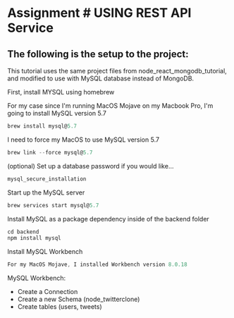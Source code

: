 # Assignment # USING REST API Service

## The following is the setup to the project:

This tutorial uses the same project files from node_react_mongodb_tutorial, and modified to use with MySQL database instead of MongoDB.

First, install MYSQL using homebrew

For my case since I'm running MacOS Mojave on my Macbook Pro, I'm going to install MySQL version 5.7
```javascript
brew install mysql@5.7
```

I need to force my MacOS to use MySQL version 5.7
```javascript
brew link --force mysql@5.7
```

(optional) Set up a database password if you would like...
```javascript
mysql_secure_installation
```

Start up the MySQL server
```javascript
brew services start mysql@5.7
```

Install MySQL as a package dependency inside of the backend folder
```javascript
cd backend
npm install mysql
```

Install MySQL Workbench
```javascript
For my MacOS Mojave, I installed Workbench version 8.0.18
```

MySQL Workbench:
- Create a Connection
- Create a new Schema (node_twitterclone)
- Create tables (users, tweets)
